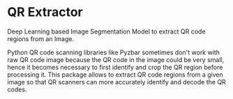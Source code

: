 # QR Extractor
Deep Learning based Image Segmentation Model to extract QR code regions from an Image.

Python QR code scanning libraries like Pyzbar sometimes don't work with raw QR code image because the QR code in the image could be very small, hence it becomes necessary to first identify and crop the QR region before processing it. This package allows to extract QR code regions from a given image so that QR scanners can more accurately identify and decode the QR codes.
